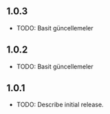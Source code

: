 ## 1.0.3

* TODO: Basit güncellemeler
## 1.0.2

* TODO: Basit güncellemeler
## 1.0.1

* TODO: Describe initial release.
